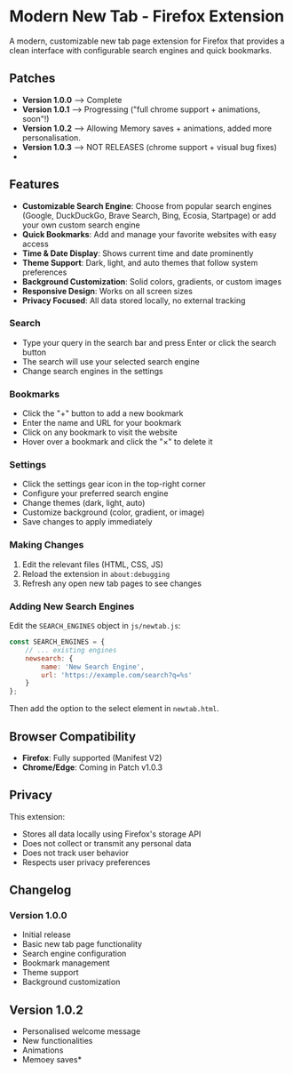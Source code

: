 # Modern New Tab - Firefox Extension

A modern, customizable new tab page extension for Firefox that provides a clean interface with configurable search engines and quick bookmarks.

## Patches
- **Version 1.0.0** --> Complete
- **Version 1.0.1** --> Progressing ("full chrome support + animations, soon"!)
- **Version 1.0.2** --> Allowing Memory saves + animations, added more personalisation.
- **Version 1.0.3** --> NOT RELEASES (chrome support + visual bug fixes)
- 
## Features

- **Customizable Search Engine**: Choose from popular search engines (Google, DuckDuckGo, Brave Search, Bing, Ecosia, Startpage) or add your own custom search engine
- **Quick Bookmarks**: Add and manage your favorite websites with easy access
- **Time & Date Display**: Shows current time and date prominently
- **Theme Support**: Dark, light, and auto themes that follow system preferences
- **Background Customization**: Solid colors, gradients, or custom images
- **Responsive Design**: Works on all screen sizes
- **Privacy Focused**: All data stored locally, no external tracking

### Search
- Type your query in the search bar and press Enter or click the search button
- The search will use your selected search engine
- Change search engines in the settings

### Bookmarks
- Click the "+" button to add a new bookmark
- Enter the name and URL for your bookmark
- Click on any bookmark to visit the website
- Hover over a bookmark and click the "×" to delete it

### Settings
- Click the settings gear icon in the top-right corner
- Configure your preferred search engine
- Change themes (dark, light, auto)
- Customize background (color, gradient, or image)
- Save changes to apply immediately

### Making Changes
1. Edit the relevant files (HTML, CSS, JS)
2. Reload the extension in `about:debugging`
3. Refresh any open new tab pages to see changes

### Adding New Search Engines
Edit the `SEARCH_ENGINES` object in `js/newtab.js`:

```javascript
const SEARCH_ENGINES = {
    // ... existing engines
    newsearch: {
        name: 'New Search Engine',
        url: 'https://example.com/search?q=%s'
    }
};
```

Then add the option to the select element in `newtab.html`.

## Browser Compatibility

- **Firefox**: Fully supported (Manifest V2)
- **Chrome/Edge**: Coming in Patch v1.0.3

## Privacy

This extension:
- Stores all data locally using Firefox's storage API
- Does not collect or transmit any personal data
- Does not track user behavior
- Respects user privacy preferences

## Changelog

### Version 1.0.0
- Initial release
- Basic new tab page functionality
- Search engine configuration
- Bookmark management
- Theme support
- Background customization

## Version 1.0.2
- Personalised welcome message
- New functionalities
- Animations
- Memoey saves*


